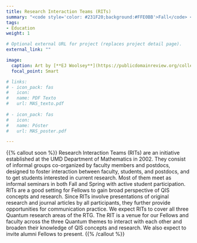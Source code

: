 ```yaml
---
title: Research Interaction Teams (RITs)
summary: "<code style='color: #231F20;background:#FFE0BB'>Fall</code> <code style='color: #231F20;background:#F9CADF'>Spring</code> <br> Weekly seminars to discuss current research in Math and QIS."
tags:
- Education
weight: 1

# Optional external URL for project (replaces project detail page).
external_link: ""

image:
  caption: Art by [**EJ Woolsey**](https://publicdomainreview.org/collection/fancy-turning)
  focal_point: Smart

# links:
# - icon_pack: fas
#   icon:
#   name: PDF Texto
#   url: MAS_texto.pdf
  
# - icon_pack: fas
#   icon:
#   name: Póster
#   url: MAS_poster.pdf

---
```


{{% callout soon %}}
Research Interaction Teams (RITs) are an initiative established at the UMD Department of Mathematics in 2002. They consist of informal groups co-organized by faculty members and postdocs, designed to foster interaction between faculty, students, and postdocs, and to get students interested in current research. Most of them meet as informal seminars in both Fall and Spring with active student participation.
RITs are a good setting for Fellows to gain broad perspective of QIS concepts and research. Since RITs involve presentations of original research and journal articles by all participants, they further provide opportunities for communication practice. We expect RITs to cover all three Quantum research areas of the RTG. The RIT is a venue for our Fellows and faculty across the three Quantum themes to interact with each other and broaden their knowledge of QIS concepts and research. We also expect to invite alumni Fellows to present.
{{% /callout %}}

